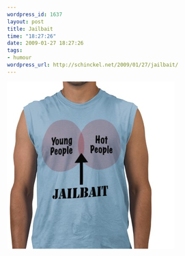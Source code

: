 ```yaml
--- 
wordpress_id: 1637
layout: post
title: Jailbait
time: "18:27:26"
date: 2009-01-27 18:27:26
tags: 
- humour
wordpress_url: http://schinckel.net/2009/01/27/jailbait/
---
```

[![Jailbait.png][1]][2]  


   [1]: /images/2009/01/jailbait.png
   [2]: http://www.zazzle.com/jailbait_shirt-235377477755348570

